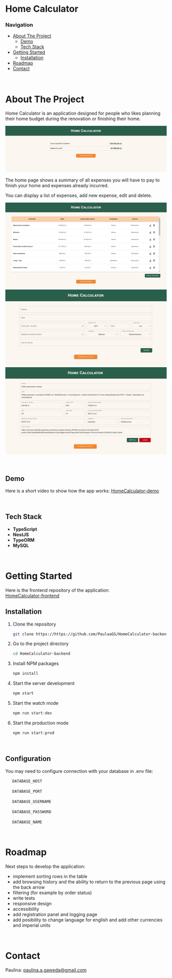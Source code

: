 # Home Calculator

### Navigation

- [About The Project](#about-the-project)
  - [Demo](#demo)
  - [Tech Stack](#tech-stack)
- [Getting Started](#getting-started)
  - [Installation](#installation)
- [Roadmap](#roadmap)
- [Contact](#contact)

<br>

# About The Project

Home Calculator is an application designed for people who likes planning their home budget during the renovation or finishing their home.

![Home Page](/images/readme-01.jpg)

The home page shows a summary of all expenses you will have to pay to finish your home and expenses already incurred.

You can display a list of expenses, add new expense, edit and delete.

![List od expenses](/images/readme-02.jpg)
![Expense form](/images/readme-03.jpg)
![Expense](/images/readme-04.jpg)

<br>

## Demo

Here is a short video to show how the app works:
[HomeCalculator-demo](https://youtu.be/bmuwpfreNy0)

<br>

## Tech Stack

- **TypeScript**
- **NestJS**
- **TypeORM**
- **MySQL**

<br>

# Getting Started

Here is the frontend repository of the application:  
[HomeCalculator-frontend](https://github.com/PaulaaGS/HomeCalculator-frontend)

## Installation

1. Clone the repository
   ```sh
   git clone https://https://github.com/PaulaaGS/HomeCalculator-backend.git
   ```
2. Go to the project directory
   ```sh
   cd HomeCalculator-backend
   ```
3. Install NPM packages
   ```sh
   npm install
   ```
4. Start the server development
   ```js
   npm start
   ```
5. Start the watch mode
   ```js
   npm run start:dev
   ```
6. Start the production mode
   ```js
   npm run start:prod
   ```

<br>

## Configuration

You may need to configure connection with your database in .env file:

```
   DATABASE_HOST

   DATABASE_PORT

   DATABASE_USERNAME

   DATABASE_PASSWORD

   DATABASE_NAME
```

<br>

# Roadmap

Next steps to develop the application:

- implement sorting rows in the table
- add browsing history and the ability to return to the previous page using the back arrow
- filtering (for example by order status)
- write tests
- responsive design
- accessibility
- add registration panel and logging page
- add posibility to change language for english and add other currencies and imperial units

<br>

# Contact

Paulina: paulina.a.gaweda@gmail.com
